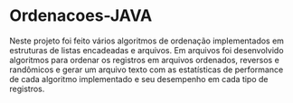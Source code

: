 # Ordenacoes-JAVA


Neste projeto foi feito vários algoritmos de ordenação implementados em estruturas de listas encadeadas e arquivos.
Em arquivos foi desenvolvido algoritmos para ordenar os registros em arquivos ordenados, reversos e randômicos e gerar um arquivo texto com as estatísticas de performance de cada algoritmo implementado e seu desempenho em cada tipo de registros.
